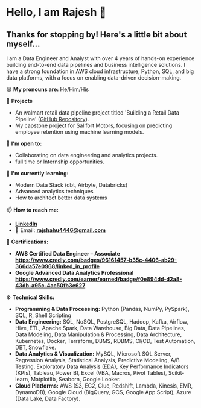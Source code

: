 # Hello, I am Rajesh 👋

## Thanks for stopping by! Here's a little bit about myself...

I am a Data Engineer and Analyst with over 4 years of hands-on experience building end-to-end data pipelines and business intelligence solutions. I have a strong foundation in AWS cloud infrastructure, Python, SQL, and big data platforms, with a focus on enabling data-driven decision-making.

😄 **My pronouns are:** He/Him/His

🔭 **Projects**
- An walmart retail data pipeline project titled 'Building a Retail Data Pipeline' ([GitHub Repository](https://github.com/RajeshShahu1/walmart-retail-data-pipeline)).
- My capstone project for Salifort Motors, focusing on predicting employee retention using machine learning models.

👯 **I'm open to:**
- Collaborating on data engineering and analytics projects.
- full time or Internship opportunities.

💬 **I'm currently learning:**
- Modern Data Stack (dbt, Airbyte, Databricks)
- Advanced analytics techniques 
- How to architect better data systems

📫 **How to reach me:**
- **[LinkedIn](https://www.linkedin.com/in/rajeshshahu)**
- 📧 Email: **rajshahu4446@gmail.com**

📝 **Certifications:**
- **AWS Certified Data Engineer – Associate https://www.credly.com/badges/96161457-b35c-4406-ab29-366da57e0968/linked_in_profile** 
- **Google Advanced Data Analytics Professional https://www.credly.com/earner/earned/badge/f0e894dd-d2a8-43db-a95c-4ac50fb3e627**

⚙️ **Technical Skills:**
- **Programming & Data Processing:** Python (Pandas, NumPy, PySpark), SQL, R, Shell Scripting
- **Data Engineering:** SQL, NoSQL, PostgreSQL, Hadoop, Kafka, Airflow, Hive, ETL, Apache Spark, Data Warehouse, Big Data, Data Pipelines, Data Modeling, Data Manipulation & Processing, Data Architecture, Kubernetes, Docker, Terraform, DBMS, RDBMS, CI/CD, Test Automation, DBT, Snowflake.
- **Data Analytics & Visualization:** MySQL, Microsoft SQL Server,  Regression Analysis, Statistical Analysis, Predictive Modeling, A/B Testing, Exploratory Data Analysis (EDA), Key Performance Indicators (KPIs), Tableau, Power BI, Excel (VBA, Macros, Pivot Tables), Scikit-learn, Matplotlib, Seaborn, Google Looker.
- **Cloud Platforms:** AWS (S3, EC2, Glue, Redshift, Lambda, Kinesis, EMR, DynamoDB), Google Cloud (BigQuery, GCS, Google App Script), Azure (Data Lake, Data Factory).

